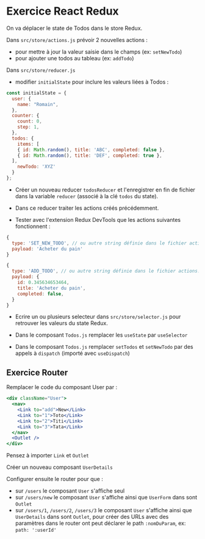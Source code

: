 # Exercice React Redux

On va déplacer le state de Todos dans le store Redux.

Dans `src/store/actions.js` prévoir 2 nouvelles actions :

- pour mettre à jour la valeur saisie dans le champs (ex: `setNewTodo`)
- pour ajouter une todos au tableau (ex: `addTodo`)

Dans `src/store/reducer.js`

- modifier `initialState` pour inclure les valeurs liées à Todos :

```js
const initialState = {
  user: {
    name: "Romain",
  },
  counter: {
    count: 0,
    step: 1,
  },
  todos: {
    items: [
    { id: Math.random(), title: 'ABC', completed: false },
    { id: Math.random(), title: 'DEF', completed: true },
  ],
    newTodo: 'XYZ'
  }
};
```

- Créer un nouveau reducer `todosReducer` et l'enregistrer en fin de fichier dans la variable `reducer` (associé à la clé `todos` du state).

- Dans ce reducer traiter les actions créés précédemment.

- Tester avec l'extension Redux DevTools que les actions suivantes fonctionnent :

```js
{
  type: 'SET_NEW_TODO', // ou autre string définie dans le fichier actions.js
  payload: 'Acheter du pain'
}

{
  type: 'ADD_TODO', // ou autre string définie dans le fichier actions.js
  payload: {
    id: 0.345634653464,
    title: 'Acheter du pain',
    completed: false,
  }
}
```

- Ecrire un ou plusieurs selecteur dans `src/store/selector.js` pour retrouver les valeurs du state Redux.

- Dans le composant `Todos.js` remplacer les `useState` par `useSelector`
- Dans le composant `Todos.js` remplacer `setTodos` et `setNewTodo` par des appels à `dispatch` (importé avec `useDispatch`)

## Exercice Router

Remplacer le code du composant User par :

```jsx
<div className="User">
  <nav>
    <Link to="add">New</Link>
    <Link to="1">Toto</Link>
    <Link to="2">Titi</Link>
    <Link to="3">Tata</Link>
  </nav>
  <Outlet />
</div>
```

Pensez à importer `Link` et `Outlet`

Créer un nouveau composant `UserDetails`

Configurer ensuite le router pour que :

- sur `/users` le composant `User` s'affiche seul
- sur `/users/new` le composant `User` s'affiche ainsi que `UserForm` dans sont `Outlet`
- sur `/users/1`, `/users/2`, `/users/3` le composant `User` s'affiche ainsi que `UserDetails` dans sont `Outlet`, pour créer des URLs avec des paramètres dans le router ont peut déclarer le path `:nomDuParam`, ex: `path: ':userId'`
